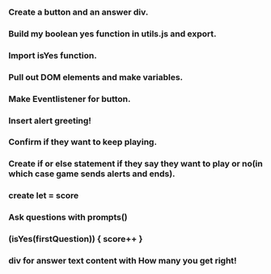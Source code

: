 ### Create a button and an answer div.
### Build my boolean yes function in utils.js and export.
### Import isYes function.
### Pull out DOM elements and make variables.
### Make Eventlistener for button.
### Insert alert greeting!
### Confirm if they want to keep playing.
### Create if or else statement if they say they want to play or no(in which case game sends alerts and ends).
### create let = score
### Ask questions with prompts()
### (isYes(firstQuestion)) { score++ }
### div for answer text content with How many you get right!
